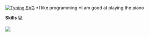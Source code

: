 [![Typing SVG](https://readme-typing-svg.herokuapp.com?size=25&duration=5048&color=1DB1F7&lines=Hi+%F0%9F%96%90+I+am+JinxScript+)](https://git.io/typing-svg)
*I like programming 
*I am good at playing the piano 

**Skills** 💻					

<img src="https://skillicons.dev/icons?i=git,js,figma,react,java,cpp"/>



